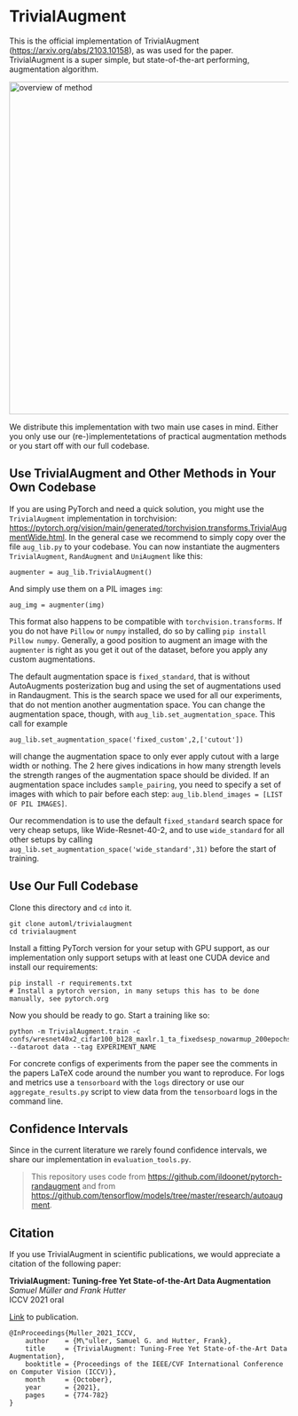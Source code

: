 

# TrivialAugment

This is the official implementation of TrivialAugment (https://arxiv.org/abs/2103.10158), as was used for the paper.
TrivialAugment is a super simple, but state-of-the-art performing, augmentation algorithm.

<img src="https://user-images.githubusercontent.com/9828297/155092858-c8fd382e-562d-4305-b0d6-f3404cab80f3.png" alt="overview of method" width="600"/>

We distribute this implementation with two main use cases in mind.
Either you only use our (re-)implementetations of practical augmentation methods or you start off with our full codebase.

## Use TrivialAugment and Other Methods in Your Own Codebase
If you are using PyTorch and need a quick solution, you might use the `TrivialAugment` implementation in torchvision: https://pytorch.org/vision/main/generated/torchvision.transforms.TrivialAugmentWide.html.
In the general case we recommend to simply copy over the file `aug_lib.py` to your codebase.
You can now instantiate the augmenters `TrivialAugment`, `RandAugment` and `UniAugment` like this:
```
augmenter = aug_lib.TrivialAugment()
```
And simply use them on a PIL images `img`:
```
aug_img = augmenter(img)
```
This format also happens to be compatible with `torchvision.transforms`.
If you do not have `Pillow` or `numpy` installed, do so by calling `pip install Pillow numpy`.
Generally, a good position to augment an image with the `augmenter` is right as you get it out of the dataset, before you apply any custom augmentations.

The default augmentation space is `fixed_standard`, that is without AutoAugments posterization bug and using the set of augmentations used in Randaugment.
This is the search space we used for all our experiments, that do not mention another augmentation space.
You can change the augmentation space, though, with `aug_lib.set_augmentation_space`.
This call for example
```
aug_lib.set_augmentation_space('fixed_custom',2,['cutout'])
```
will change the augmentation space to only ever apply cutout with a large width or nothing.
The 2 here gives indications in how many strength levels the strength ranges of the augmentation space should be divided.
If an augmentation space includes `sample_pairing`, you need to specify a set of images with which to pair before each step:
`aug_lib.blend_images = [LIST OF PIL IMAGES]`. 

Our recommendation is to use the default `fixed_standard` search space for very cheap setups, like Wide-Resnet-40-2, and to use `wide_standard` for all other setups by calling `aug_lib.set_augmentation_space('wide_standard',31)` before the start of training.

## Use Our Full Codebase
Clone this directory and `cd` into it.
```
git clone automl/trivialaugment
cd trivialaugment
```
Install a fitting PyTorch version for your setup with GPU support,
as our implementation only support setups with at least one CUDA device and
install our requirements:
```
pip install -r requirements.txt
# Install a pytorch version, in many setups this has to be done manually, see pytorch.org
```

Now you should be ready to go. Start a training like so:
```
python -m TrivialAugment.train -c confs/wresnet40x2_cifar100_b128_maxlr.1_ta_fixedsesp_nowarmup_200epochs.yaml --dataroot data --tag EXPERIMENT_NAME
```
For concrete configs of experiments from the paper see the comments in the papers LaTeX code around the number you want to reproduce.
For logs and metrics use a `tensorboard` with the `logs` directory or use our `aggregate_results.py` script to view data from the `tensorboard` logs in the command line.

## Confidence Intervals
Since in the current literature we rarely found confidence intervals, we share our implementation in `evaluation_tools.py`.


> This repository uses code from https://github.com/ildoonet/pytorch-randaugment and from https://github.com/tensorflow/models/tree/master/research/autoaugment.

## Citation

If you use TrivialAugment in scientific publications, we would appreciate a citation of the following paper:

**TrivialAugment: Tuning-free Yet State-of-the-Art Data Augmentation**  
*Samuel Müller and Frank Hutter*  
ICCV 2021 oral  

[Link](https://openaccess.thecvf.com/content/ICCV2021/html/Muller_TrivialAugment_Tuning-Free_Yet_State-of-the-Art_Data_Augmentation_ICCV_2021_paper.html) to publication.
```
@InProceedings{Muller_2021_ICCV,
    author    = {M\"uller, Samuel G. and Hutter, Frank},
    title     = {TrivialAugment: Tuning-Free Yet State-of-the-Art Data Augmentation},
    booktitle = {Proceedings of the IEEE/CVF International Conference on Computer Vision (ICCV)},
    month     = {October},
    year      = {2021},
    pages     = {774-782}
}
```
